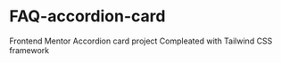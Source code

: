 # **FAQ-accordion-card**
Frontend Mentor Accordion card project
Compleated with Tailwind CSS framework
